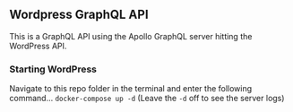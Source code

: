 ## Wordpress GraphQL API

This is a GraphQL API using the Apollo GraphQL server hitting the WordPress API.

### Starting WordPress

Navigate to this repo folder in the terminal and enter the following command...
`docker-compose up -d` (Leave the `-d` off to see the server logs)
